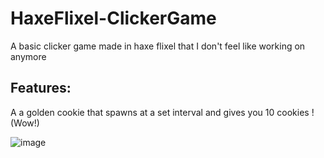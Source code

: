 # HaxeFlixel-ClickerGame
A basic clicker game made in haxe flixel that I don't feel like working on anymore

## Features:
A a golden cookie that spawns at a set interval and gives you 10 cookies ! (Wow!)

![image](https://github.com/CIlie23/HaxeFlixel-ClickerGame/assets/152164398/e30b656b-2415-442c-a6d4-19641b85c3b7)




